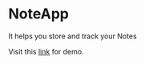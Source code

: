 # NoteApp

It helps you store and track your Notes

Visit this [link](https://noteapp-ss.netlify.com/) for demo.
